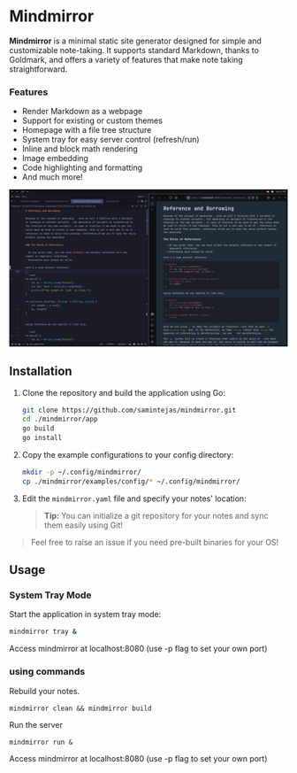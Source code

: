 # Mindmirror

**Mindmirror** is a minimal static site generator designed for simple and customizable note-taking. It supports standard Markdown, thanks to Goldmark, and offers a variety of features that make note taking straightforward.

### Features
- Render Markdown as a webpage
- Support for existing or custom themes
- Homepage with a file tree structure
- System tray for easy server control (refresh/run)
- Inline and block math rendering
- Image embedding
- Code highlighting and formatting
- And much more!

![Example Setup](./images/exsetup.png "screenshot")

## Installation

1. Clone the repository and build the application using Go:
    ```sh
    git clone https://github.com/samintejas/mindmirror.git
    cd ./mindmirror/app
    go build
    go install
    ```

2. Copy the example configurations to your config directory:
    ```sh
    mkdir -p ~/.config/mindmirror/
    cp ./mindmirror/examples/config/* ~/.config/mindmirror/
    ```

3. Edit the `mindmirror.yaml` file and specify your notes' location:
    > **Tip:** You can initialize a git repository for your notes and sync them easily using Git!

> Feel free to raise an issue if you need pre-built binaries for your OS!

## Usage

### System Tray Mode

Start the application in system tray mode:
```sh
mindmirror tray &
```

Access mindmirror at localhost:8080 (use -p flag to set your own port)

### using commands

Rebuild your notes.
```
mindmirror clean && mindmirror build
```
Run the server
```
mindmirror run &
```
Access mindmirror at localhost:8080 (use -p flag to set your own port)
